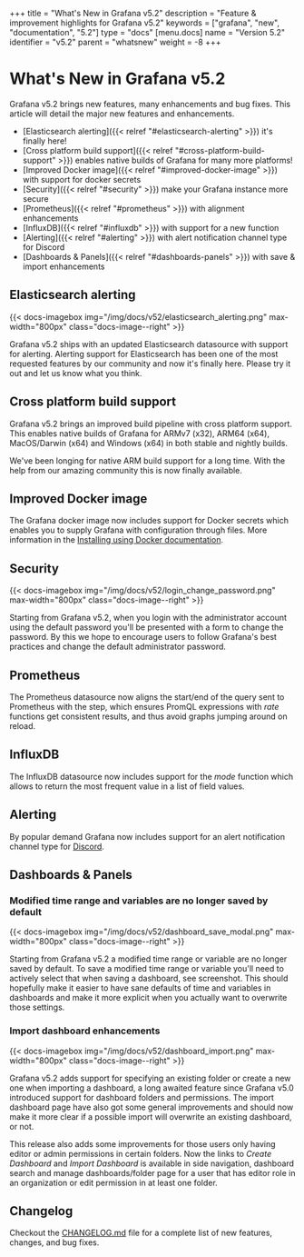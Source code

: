 +++
title = "What's New in Grafana v5.2"
description = "Feature & improvement highlights for Grafana v5.2"
keywords = ["grafana", "new", "documentation", "5.2"]
type = "docs"
[menu.docs]
name = "Version 5.2"
identifier = "v5.2"
parent = "whatsnew"
weight = -8
+++

# What's New in Grafana v5.2

Grafana v5.2 brings new features, many enhancements and bug fixes. This article will detail the major new features and enhancements.

* [Elasticsearch alerting]({{< relref "#elasticsearch-alerting" >}}) it's finally here!
* [Cross platform build support]({{< relref "#cross-platform-build-support" >}}) enables native builds of Grafana for many more platforms!
* [Improved Docker image]({{< relref "#improved-docker-image" >}}) with support for docker secrets
* [Security]({{< relref "#security" >}}) make your Grafana instance more secure
* [Prometheus]({{< relref "#prometheus" >}}) with alignment enhancements
* [InfluxDB]({{< relref "#influxdb" >}}) with support for a new function
* [Alerting]({{< relref "#alerting" >}}) with alert notification channel type for Discord
* [Dashboards & Panels]({{< relref "#dashboards-panels" >}}) with save & import enhancements

## Elasticsearch alerting

{{< docs-imagebox img="/img/docs/v52/elasticsearch_alerting.png" max-width="800px" class="docs-image--right" >}}

Grafana v5.2 ships with an updated Elasticsearch datasource with support for alerting. Alerting support for Elasticsearch has been one of
the most requested features by our community and now it's finally here. Please try it out and let us know what you think.

<div class="clearfix"></div>

## Cross platform build support

Grafana v5.2 brings an improved build pipeline with cross platform support. This enables native builds of Grafana for ARMv7 (x32), ARM64 (x64),
MacOS/Darwin (x64) and Windows (x64) in both stable and nightly builds.

We've been longing for native ARM build support for a long time. With the help from our amazing community this is now finally available.

## Improved Docker image

The Grafana docker image now includes support for Docker secrets which enables you to supply Grafana with configuration through files. More
information in the [Installing using Docker documentation](/installation/docker/#reading-secrets-from-files-support-for-docker-secrets).

## Security

{{< docs-imagebox img="/img/docs/v52/login_change_password.png" max-width="800px" class="docs-image--right" >}}

Starting from Grafana v5.2, when you login with the administrator account using the default password you'll be presented with a form to change the password.
By this we hope to encourage users to follow Grafana's best practices and change the default administrator password.

<div class="clearfix"></div>

## Prometheus

The Prometheus datasource now aligns the start/end of the query sent to Prometheus with the step, which ensures PromQL expressions with *rate*
functions get consistent results, and thus avoid graphs jumping around on reload.

## InfluxDB

The InfluxDB datasource now includes support for the *mode* function which allows to return the most frequent value in a list of field values.

## Alerting

By popular demand Grafana now includes support for an alert notification channel type for [Discord](https://discordapp.com/).

## Dashboards & Panels

### Modified time range and variables are no longer saved by default

{{< docs-imagebox img="/img/docs/v52/dashboard_save_modal.png" max-width="800px" class="docs-image--right" >}}

Starting from Grafana v5.2 a modified time range or variable are no longer saved by default. To save a modified
time range or variable you'll need to actively select that when saving a dashboard, see screenshot.
This should hopefully make it easier to have sane defaults of time and variables in dashboards and make it more explicit
when you actually want to overwrite those settings.

<div class="clearfix"></div>

### Import dashboard enhancements

{{< docs-imagebox img="/img/docs/v52/dashboard_import.png" max-width="800px" class="docs-image--right" >}}

Grafana v5.2 adds support for specifying an existing folder or create a new one when importing a dashboard, a long awaited feature since
Grafana v5.0 introduced support for dashboard folders and permissions. The import dashboard page have also got some general improvements
and should now make it more clear if a possible import will overwrite an existing dashboard, or not.

This release also adds some improvements for those users only having editor or admin permissions in certain folders. Now the links to
*Create Dashboard* and *Import Dashboard* is available in side navigation, dashboard search and manage dashboards/folder page for a
user that has editor role in an organization or edit permission in at least one folder.

<div class="clearfix"></div>

## Changelog

Checkout the [CHANGELOG.md](https://github.com/grafana/grafana/blob/master/CHANGELOG.md) file for a complete list
of new features, changes, and bug fixes.
